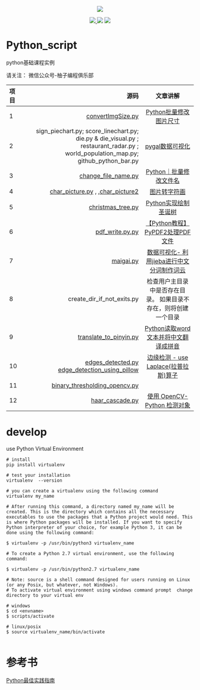 <!--
 * @Author: your name
 * @Date: 2021-04-25 09:50:02
 * @LastEditTime: 2022-11-07 15:03:50
 * @LastEditors: AlexZ33 775136985@qq.com
 * @Description: In User Settings Edit
 * @FilePath: /Python_script/README.md
-->

<p align="center">
  <a href="">  <img border="0" src="https://user-images.githubusercontent.com/21971405/142834539-fcd1923b-5bb4-4dda-9ee6-d716fe3cf7c9.png">
    </a>
</p>

<p align="center">
    <a href=""> <img border="0" src="https://user-images.githubusercontent.com/21971405/112426756-72b2ad80-8d73-11eb-8151-aa8edf48b2d9.png"/></a><a href="https://segmentfault.com/blog/jx-treehouse">     <img border="0" src="https://user-images.githubusercontent.com/21971405/112427420-81e62b00-8d74-11eb-9c7b-ec6577aa2df7.png"/></a>
  </a><a href="https://www.zhihu.com/column/c_1069272612663902208">     <img border="0" src="https://user-images.githubusercontent.com/21971405/112428507-3a609e80-8d76-11eb-9335-072c9f7d7966.png"/></a>
</p>



# Python_script
python基础课程实例

请关注： 微信公众号-柚子编程俱乐部

| 项目  |                                                                                                                                                                                    源码 |                                                                                                                                                                                                                                                    文章讲解                                                                                                                                                                                                                                                     |
|:----|--------------------------------------------------------------------------------------------------------------------------------------------------------------------------------------:|:-----------------------------------------------------------------------------------------------------------------------------------------------------------------------------------------------------------------------------------------------------------------------------------------------------------------------------------------------------------------------------------------------------------------------------------------------------------------------------------------------------------:|
| 1   |                                                                                         [convertImgSize.py](https://github.com/JXtreehouse/Python_script/blob/main/convertImgSize.py) |                                                                                                                                                                                                    [Python批量修改图片尺寸](https://www.toutiao.com/a6924638337550615053/?log_from=f9083f8c6e089_1634279427147)                                                                                                                                                                                                     |
| 2   |                                                    sign_piechart.py; score_linechart.py; die.py & die_visual.py ; restaurant_radar.py ; world_population_map.py; github_python_bar.py |                                                                                                                                                                                                                            [pygal数据可视化](https://zhuanlan.zhihu.com/p/421845313)                                                                                                                                                                                                                             |
| 3   |                                                                                    [change_file_name.py ](https://github.com/JXtreehouse/Python_script/blob/main/change_file_name.py) |                                                                                                                                [Python｜批量修改文件名](https://mp.weixin.qq.com/s?__biz=MzkyMjE4NTA4OQ==&mid=2247484814&idx=1&sn=edb1301b118582740fbb700b35f1f88b&chksm=c1f97960f68ef076d5c73fb9aabdc0b9096d5b4b1755f577669930740d32d5f913dbc3909374&token=357056644&lang=zh_CN#rd)                                                                                                                                |
| 4   | [char_picture.py](https://github.com/JXtreehouse/Python_script/blob/main/char_picture.py) , ,[char_picture2](https://github.com/JXtreehouse/Python_script/blob/main/char_picture2.py) |                                                                                                                                    [图片转字符画](https://mp.weixin.qq.com/s?__biz=MzkyMjE4NTA4OQ==&mid=2247483813&idx=1&sn=f3135fd11be8913bd40035ead68be1b6&chksm=c1f97d4bf68ef45d9d9fb6f931fa5462f3499feba05379734b9ca6db78f6c707b4476f709bca&token=357056644&lang=zh_CN#rd)                                                                                                                                    |
| 5   |                                                                                      [christmas_tree.py](https://github.com/JXtreehouse/Python_script/blob/backup/christmas_tree2.py) |                                                                                                                                [Python实现绘制圣诞树](https://mp.weixin.qq.com/s?__biz=MzkyMjE4NTA4OQ==&mid=2247484073&idx=1&sn=f0d0020eaa655ecf5ba5a29e844ea5f0&chksm=c1f97e47f68ef7517479c2353ca4a47424b0a5437e0a3ad9250fbf2d6f765d0ea91f5b795a5c&token=1665462260&lang=zh_CN#rd)                                                                                                                                |
| 6   |                                                                                                [pdf_write.py.py](https://github.com/JXtreehouse/Python_script/blob/main/pdf_write.py) |                                                                                                                           [【Python教程】PyPDF2处理PDF文件](https://mp.weixin.qq.com/s?__biz=MzkyMjE4NTA4OQ==&mid=2247483781&idx=1&sn=1c047575b2cf9b9b3f470fa5b23aad67&chksm=c1f97d6bf68ef47d4cfd07fa06de1f8e45e942853488a2212b2fc0f86de80530f2e83d204bcd&token=357056644&lang=zh_CN#rd)                                                                                                                            | 
| 7   |                                              [maigai.py ](https://github.com/AlexZ33/Python_data/blob/main/%E6%95%B0%E6%8D%AE%E5%8F%AF%E8%A7%86%E5%8C%96%E6%BC%AB%E6%B8%B8/maigai.py) |                                                                                                                           [数据可视化- 利用jieba进行中文分词制作词云](https://mp.weixin.qq.com/s?__biz=MzkyMjE4NTA4OQ==&mid=2247484792&idx=2&sn=8289c52b648c5459d2fff1698d005491&chksm=c1f97996f68ef080c87acb1555ea84542de9445a8e34abf7d1f7c4977483e8a53c422db88904&token=357056644&lang=zh_CN#rd)                                                                                                                           | 
| 8   |                                                                                                                                                            create_dir_if_not_exits.py |                                                                                                                                                                                                                                      检查用户主目录中是否存在目录。 如果目录不存在，则将创建一个目录                                                                                                                                                                                                                                       |
| 9   |                                                                               [translate_to_pinyin.py](https://github.com/JXtreehouse/Python_script/blob/main/translate_to_pinyin.py) |                                                                                                                           [Python读取word文本并将中文翻译成拼音](https://mp.weixin.qq.com/s?__biz=Mzg4MDY5NDU4NQ==&mid=2247483729&idx=5&sn=5c0229d3598c9ac743f14f43e919282a&chksm=cf700507f8078c11c22b3441c4cd179fe0a7608284bf10901194e38e298d51362483bc057ea9&token=2114784969&lang=zh_CN#rd)                                                                                                                           |
| 10  |                                                     [edges_detected.py](https://github.com/JXtreehouse/Python_script/blob/main/edges_detected.py)<br/>[edge_detection_using_pillow]() |                                                                                                                         [边缘检测 - use Laplace(拉普拉斯)算子](https://mp.weixin.qq.com/s?__biz=Mzg4MDY5NDU4NQ==&mid=2247485726&idx=1&sn=22a5d34f2a3b0879c8dfb8fafdfa3764&chksm=cf700d48f807845e3b15d728af8ca44b92a0bd59329681e5a738855d2673e84eabe4f14da759&token=2114784969&lang=zh_CN#rd)                                                                                                                          |
| 11  |                                                                 [binary_thresholding_opencv.py](https://github.com/JXtreehouse/Python_script/blob/main/binary_thresholding_opencv.py) |                                                                                                                                                                                                                                                    []()                                                                                                                                                                                                                                                     |
| 12  |                                                                                                                                                                   [haar_cascade.py](https://github.com/JXtreehouse/Python_script/blob/main/haar_cascade.py) |                                                                                                                            [使用 OpenCV-Python 检测对象](https://mp.weixin.qq.com/s?__biz=Mzg4MDY5NDU4NQ==&mid=2247485769&idx=1&sn=62f7eb7ff492d4c7355fd34a6991c2e9&chksm=cf700d1ff80784097ab3f8cc958f70027a310f1c69b881a17cc9f9d03f8348690491b6520ead&token=2053084425&lang=zh_CN#rd)                                                                                                                            |
# develop

use Python Virtual Environment

```
# install 
pip install virtualenv

# test your installation
virtualenv  --version

# you can create a virtualenv using the following command
virtualenv my_name

# After running this command, a directory named my_name will be created. This is the directory which contains all the necessary executables to use the packages that a Python project would need. This is where Python packages will be installed. If you want to specify Python interpreter of your choice, for example Python 3, it can be done using the following command:

$ virtualenv -p /usr/bin/python3 virtualenv_name

# To create a Python 2.7 virtual environment, use the following command:

$ virtualenv -p /usr/bin/python2.7 virtualenv_name

# Note: source is a shell command designed for users running on Linux (or any Posix, but whatever, not Windows).
# To activate virtual environment using windows command prompt  change directory to your virtual env

# windows
$ cd <envname>
$ scripts/activate 

# linux/posix
$ source virtualenv_name/bin/activate


```
 
# 参考书
[Python最佳实践指南](https://pythonguidecn.readthedocs.io/zh/latest/)



